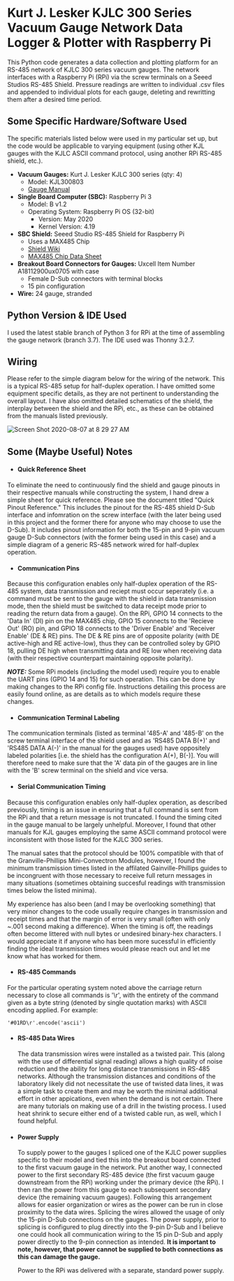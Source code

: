 # Kurt J. Lesker KJLC 300 Series Vacuum Gauge Network Data Logger & Plotter with Raspberry Pi

This Python code generates a data collection and plotting platform for an RS-485 network of KJLC 300 series vacuum gauges. The network interfaces with a Raspberry Pi (RPi) via the screw terminals on a Seeed Studios RS-485 Shield. Pressure readings are written to individual .csv files and appended to individual plots for each gauge, deleting and rewritting them after a desired time period.

## Some Specific Hardware/Software Used

The specific materials listed below were used in my particular set up, but the code would be applicable to varying equipment (using other KJL gauges with the KJLC ASCII command protocol, using another RPi RS-485 shield, etc.).

* **Vacuum Gauges:** Kurt J. Lesker KJLC 300 series (qty: 4)
  - Model: KJL300803
  - [Gauge Manual](https://www.lesker.com/newweb/gauges/pdf/manuals/kjlc_300_series_manual_v120.pdf)
* **Single Board Computer (SBC):** Raspberry Pi 3
  - Model: B v1.2
  - Operating System: Raspberry Pi OS (32-bit)
    - Version: May 2020
    - Kernel Version: 4.19
* **SBC Shield:** Seeed Studio RS-485 Shield for Raspberry Pi
  - Uses a MAX485 Chip
  - [Shield Wiki](https://wiki.seeedstudio.com/RS-485_Shield_for_Raspberry_Pi/)
  - [MAX485 Chip Data Sheet](https://files.seeedstudio.com/wiki/RS-485_Shield_for_Raspberry_Pi/res/RS-485.pdf)
* **Breakout Board Connectors for Gauges:** Uxcell Item Number A18112900ux0705 with case
  - Female D-Sub connectors with terminal blocks
  - 15 pin configuration
* **Wire:** 24 gauge, stranded


## Python Version & IDE Used
I used the latest stable branch of Python 3 for RPi at the time of assembling the gauge network (branch 3.7). The IDE used was Thonny 3.2.7.


## Wiring

Please refer to the simple diagram below for the wiring of the network. This is a typical RS-485 setup for half-duplex operation. I have omitted some equipment specific details, as they are not pertinent to understanding the overall layout. I have also omitted detailed schematics of the shield, the interplay between the shield and the RPi, etc., as these can be obtained from the manuals listed previously.

![Screen Shot 2020-08-07 at 8 29 27 AM](https://user-images.githubusercontent.com/57844952/89673390-7dcbd280-d8a3-11ea-9c61-b5b3848d6335.png)


## Some (Maybe Useful) Notes

*  #### Quick Reference Sheet
  To eliminate the need to continuously find the shield and gauge pinouts in their respective manuals while constructing the system, I hand drew a simple sheet for quick reference. Please see the document titled "Quick Pinout Reference." This includes the pinout for the RS-485 shield D-Sub interface and infomration on the screw interface (with the later being used in this project and the former there for anyone who may choose to use the D-Sub). It includes pinout information for both the 15-pin and 9-pin vacuum gauge D-Sub connectors (with the former being used in this case) and a simple diagram of a generic RS-485 network wired for half-duplex operation.

*  #### Communication Pins

  Because this configuration enables only half-duplex operation of the RS-485 system, data transmission and reciept must occur seperately (i.e. a command must be sent to the gauge with the shield in data transmission mode, then the shield must be switched to data receipt mode prior to reading the return data from a gauge). On the RPi, GPIO 14 connects to the 'Data In' (DI) pin on the MAX485 chip, GPIO 15 connects to the 'Recieve Out' (RO) pin, and GPIO 18 connects to the 'Driver Enable' and 'Receiver Enable' (DE & RE) pins. The DE & RE pins are of opposite polarity (with DE active-high and RE active-low), thus they can be controlled soley by GPIO 18, pulling DE high when transmitting data and RE low when receiving data (with their respective counterpart maintaining opposite polarity).

   ***NOTE:*** Some RPi models (including the model used) require you to enable the UART pins (GPIO 14 and 15) for such operation. This can be done by making changes to the RPi config file. Instructions detailing this process are easily found online, as are details as to which models require these changes.

*  #### Communication Terminal Labeling
  The communication terminals (listed as terminal '485-A' and '485-B' on the screw terminal interface of the shield used and as 'RS485 DATA B(+)' and 'RS485 DATA A(-)' in the manual for the gauges used) have oppositely labeled polarities [i.e. the shield has the configuration A(+), B(-)]. You will therefore need to make sure that the 'A' data pin of the gauges are in line with the 'B' screw terminal on the shield and vice versa.

*  #### Serial Communication Timing

  Because this configuration enables only half-duplex operation, as described previously, timing is an issue in ensuring that a full command is sent from the RPi and that a return message is not truncated. I found the timing cited in the gauge manual to be largely unhelpful. Moreover, I found that other manuals for KJL gauges employing the same ASCII command protocol were inconsistent with those listed for the KJLC 300 series.

  The manual sates that the protocol should be 100% compatible with that of the Granville-Phillips Mini-Convectron Modules, however, I found the minimum transmission times listed in the affilated Gainville-Phillips guides to be incongruent with those necessary to receive full return messages in many situations (sometimes obtaining succesful readings with transmission times below the listed minima).

  My experience has also been (and I may be overlooking something) that very minor changes to the code usually require changes in transmission and receipt times and that the margin of error is very small (often with only ~.001 second making a difference). When the timing is off, the readings often become littered with null bytes or undesired binary-hex characters. I would appreciate it if anyone who has been more sucessful in efficiently finding the ideal transmission times would please reach out and let me know what has worked for them.

*  #### RS-485 Commands

  For the particular operating system noted above the carriage return necessary to close all commands is '\r', with the entirety of the command given as a byte string (denoted by single quotation marks) with ASCII encoding applied. For example:

  ```
  '#01RD\r'.encode('ascii')
  ```

* #### RS-485 Data Wires

  The data transmission wires were installed as a twisted pair. This (along with the use of differential signal reading) allows a high quality of noise reduction and the ability for long distance transmissions in RS-485 networks. Although the transmission distances and conditions of the laboratory likely did not necessitate the use of twisted data lines, it was a simple task to create them and may be worth the minimal additional effort in other appications, even when the demand is not certain. There are many tutorials on making use of a drill in the twisting process. I used heat shrink to secure either end of a twisted cable run, as well, which I found helpful.

* #### Power Supply

  To supply power to the gauges I spliced one of the KJLC power supplies specific to their model and tied this into the breakout board connected to the first vacuum gauge in the network. Put another way, I connected power to the first secondary RS-485 device (the first vacuum gauge downstream from the RPi) working under the primary device (the RPi). I then ran the power from this gauge to each subsequent secondary device (the remaining vacuum gauges). Following this arrangement allows for easier organization or wires as the power can be run in close proximity to the data wires. Splicing the wires allowed the usage of only the 15-pin D-Sub connections on the gauges. The power supply, prior to splicing is configured to plug directly into the 9-pin D-Sub and I believe one could hook all communication wiring to the 15 pin D-Sub and apply power directly to the 9-pin connection as intended. __It is important to note, however, that power cannot be supplied to both connections as this can damage the gauge.__

  Power to the RPi was delivered with a separate, standard power supply.
